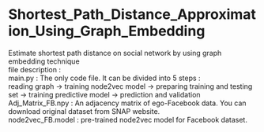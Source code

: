# Shortest_Path_Distance_Approximation_Using_Graph_Embedding
Estimate shortest path distance on social network by using graph embedding technique  
file description :  
  main.py : The only code file. It can be divided into 5 steps :  
            reading graph -> training node2vec model -> preparing training and testing set -> training predictive model -> prediction and validation  
  Adj_Matrix_FB.npy : An adjacency matrix of ego-Facebook data. You can download original dataset from SNAP website.  
  node2vec_FB.model : pre-trained node2vec model for Facebook dataset.  
  
